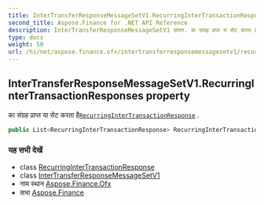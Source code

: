 ```yaml
---
title: InterTransferResponseMessageSetV1.RecurringInterTransactionResponses
second_title: Aspose.Finance for .NET API Reference
description: InterTransferResponseMessageSetV1 संपत्त. क संग्रह प्रप्त य सेट करत हैRecurringInterTransactionResponse .
type: docs
weight: 50
url: /hi/net/aspose.finance.ofx/intertransferresponsemessagesetv1/recurringintertransactionresponses/
---
```

## InterTransferResponseMessageSetV1.RecurringInterTransactionResponses property

का संग्रह प्राप्त या सेट करता है[`RecurringInterTransactionResponse`](../../../aspose.finance.ofx.intertransfer/recurringintertransactionresponse/) .

```csharp
public List<RecurringInterTransactionResponse> RecurringInterTransactionResponses { get; set; }
```

### यह सभी देखें

* class [RecurringInterTransactionResponse](../../../aspose.finance.ofx.intertransfer/recurringintertransactionresponse/)
* class [InterTransferResponseMessageSetV1](../)
* नाम स्थान [Aspose.Finance.Ofx](../../intertransferresponsemessagesetv1/)
* सभा [Aspose.Finance](../../../)


